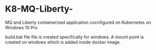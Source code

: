 # K8-MQ-Liberty-
MQ and Liberty containerized application cocnfigured on Kubernetes on Windows 10 Pro

build.bat file file is created specifically for windows. A mount point is created on windows which is added inside docker image. 
